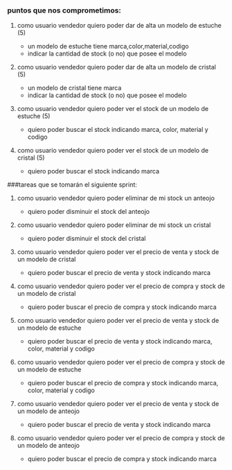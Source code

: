 ### puntos que nos comprometimos:

1. como usuario vendedor quiero poder dar de alta un modelo de estuche (5)
    - un modelo de estuche tiene marca,color,material,codigo
    - indicar la cantidad de stock (o no) que posee el modelo

2. como usuario vendedor quiero poder dar de alta un modelo de cristal (5)
    - un modelo  de cristal tiene marca
    - indicar la cantidad de stock (o no) que posee el modelo

3. como usuario vendedor quiero poder ver el stock de un modelo de estuche (5)
    - quiero poder buscar el stock indicando marca, color, material y codigo

4. como usuario vendedor quiero poder ver el stock de un modelo de cristal (5)
    - quiero poder buscar el stock indicando marca

###tareas que se tomarán el siguiente sprint:

1. como usuario vendedor quiero poder eliminar de mi stock un anteojo
    - quiero poder disminuir el stock del anteojo

2. como usuario vendedor quiero poder eliminar de mi stock un cristal
    - quiero poder disminuir el stock del cristal

3. como usuario vendedor quiero poder ver el precio de venta y stock de un modelo de cristal
    - quiero poder buscar el precio de venta y stock indicando marca

4. como usuario vendedor quiero poder ver el precio de compra y stock de un modelo de cristal 
    - quiero poder buscar el precio de compra y stock indicando marca
    
5. como usuario vendedor quiero poder ver el precio de venta y stock de un modelo de estuche 
    - quiero poder buscar el precio de venta y stock indicando marca, color, material y codigo
    
6. como usuario vendedor quiero poder ver el precio de compra y stock de un modelo de estuche
    - quiero poder buscar el precio de compra y stock indicando marca, color, material y codigo
    
7. como usuario vendedor quiero poder ver el precio de venta y stock de un modelo de anteojo 
    - quiero poder buscar el precio de venta y stock indicando marca

8. como usuario vendedor quiero poder ver el precio de compra y stock de un modelo de anteojo
    - quiero poder buscar el precio de compra y stock indicando marca
